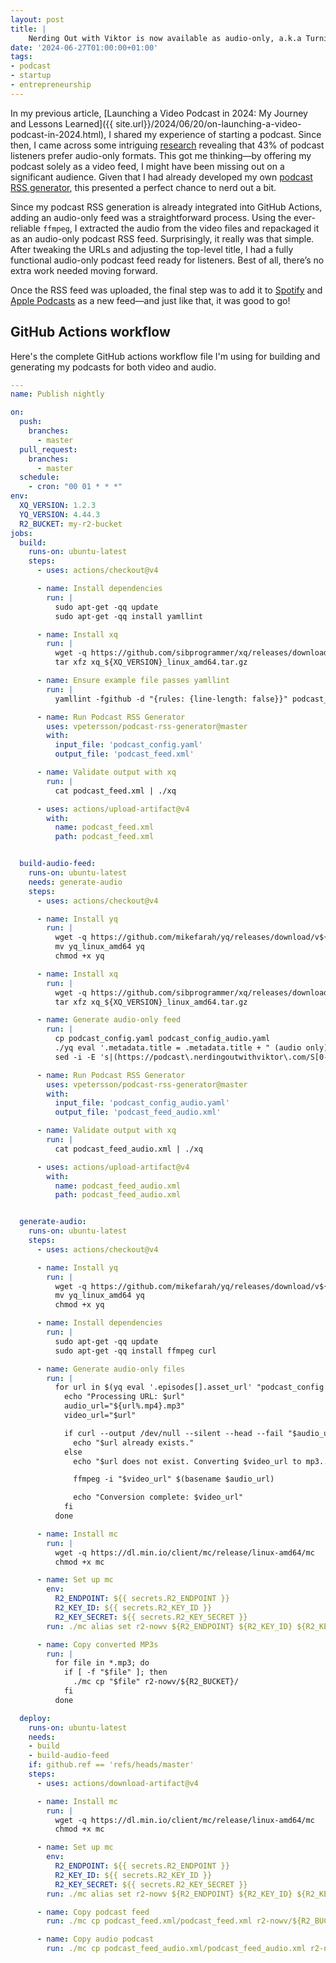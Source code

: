```yaml
---
layout: post
title: |
    Nerding Out with Viktor is now available as audio-only, a.k.a Turning my video podcast into an audio podcast
date: '2024-06-27T01:00:00+01:00'
tags:
- podcast
- startup
- entrepreneurship
---
```


In my previous article, [Launching a Video Podcast in 2024: My Journey and Lessons Learned]({{ site.url}}/2024/06/20/on-launching-a-video-podcast-in-2024.html), I shared my experience of starting a podcast. Since then, I came across some intriguing [research](https://www.thepodcasthost.com/planning/should-i-make-a-video-podcast/) revealing that 43% of podcast listeners prefer audio-only formats. This got me thinking—by offering my podcast solely as a video feed, I might have been missing out on a significant audience. Given that I had already developed my own [podcast RSS generator](https://github.com/vpetersson/podcast-rss-generator/), this presented a perfect chance to nerd out a bit.

Since my podcast RSS generation is already integrated into GitHub Actions, adding an audio-only feed was a straightforward process. Using the ever-reliable `ffmpeg`, I extracted the audio from the video files and repackaged it as an audio-only podcast RSS feed. Surprisingly, it really was that simple. After tweaking the URLs and adjusting the top-level title, I had a fully functional audio-only podcast feed ready for listeners. Best of all, there’s no extra work needed moving forward.

Once the RSS feed was uploaded, the final step was to add it to [Spotify](https://open.spotify.com/show/6pj5BL8V1kLJJzc76MsVqj?si=48213c4556ea4c7b) and [Apple Podcasts](https://podcasts.apple.com/gb/podcast/nerding-out-with-viktor-audio-only/id1765124230) as a new feed—and just like that, it was good to go!

## GitHub Actions workflow

Here's the complete GitHub actions workflow file I'm using for building and generating my podcasts for both video and audio.


```yaml
---
name: Publish nightly

on:
  push:
    branches:
      - master
  pull_request:
    branches:
      - master
  schedule:
    - cron: "00 01 * * *"
env:
  XQ_VERSION: 1.2.3
  YQ_VERSION: 4.44.3
  R2_BUCKET: my-r2-bucket
jobs:
  build:
    runs-on: ubuntu-latest
    steps:
      - uses: actions/checkout@v4

      - name: Install dependencies
        run: |
          sudo apt-get -qq update
          sudo apt-get -qq install yamllint

      - name: Install xq
        run: |
          wget -q https://github.com/sibprogrammer/xq/releases/download/v${XQ_VERSION}/xq_${XQ_VERSION}_linux_amd64.tar.gz
          tar xfz xq_${XQ_VERSION}_linux_amd64.tar.gz

      - name: Ensure example file passes yamllint
        run: |
          yamllint -fgithub -d "{rules: {line-length: false}}" podcast_config.yaml

      - name: Run Podcast RSS Generator
        uses: vpetersson/podcast-rss-generator@master
        with:
          input_file: 'podcast_config.yaml'
          output_file: 'podcast_feed.xml'

      - name: Validate output with xq
        run: |
          cat podcast_feed.xml | ./xq

      - uses: actions/upload-artifact@v4
        with:
          name: podcast_feed.xml
          path: podcast_feed.xml


  build-audio-feed:
    runs-on: ubuntu-latest
    needs: generate-audio
    steps:
      - uses: actions/checkout@v4

      - name: Install yq
        run: |
          wget -q https://github.com/mikefarah/yq/releases/download/v${YQ_VERSION}/yq_linux_amd64
          mv yq_linux_amd64 yq
          chmod +x yq

      - name: Install xq
        run: |
          wget -q https://github.com/sibprogrammer/xq/releases/download/v${XQ_VERSION}/xq_${XQ_VERSION}_linux_amd64.tar.gz
          tar xfz xq_${XQ_VERSION}_linux_amd64.tar.gz

      - name: Generate audio-only feed
        run: |
          cp podcast_config.yaml podcast_config_audio.yaml
          ./yq eval '.metadata.title = .metadata.title + " (audio only)"' -i podcast_config_audio.yaml
          sed -i -E 's|(https://podcast\.nerdingoutwithviktor\.com/S[0-9]{2}E[0-9]{2})\.mp4|\1.mp3|g' podcast_config_audio.yaml

      - name: Run Podcast RSS Generator
        uses: vpetersson/podcast-rss-generator@master
        with:
          input_file: 'podcast_config_audio.yaml'
          output_file: 'podcast_feed_audio.xml'

      - name: Validate output with xq
        run: |
          cat podcast_feed_audio.xml | ./xq

      - uses: actions/upload-artifact@v4
        with:
          name: podcast_feed_audio.xml
          path: podcast_feed_audio.xml


  generate-audio:
    runs-on: ubuntu-latest
    steps:
      - uses: actions/checkout@v4

      - name: Install yq
        run: |
          wget -q https://github.com/mikefarah/yq/releases/download/v${YQ_VERSION}/yq_linux_amd64
          mv yq_linux_amd64 yq
          chmod +x yq

      - name: Install dependencies
        run: |
          sudo apt-get -qq update
          sudo apt-get -qq install ffmpeg curl

      - name: Generate audio-only files
        run: |
          for url in $(yq eval '.episodes[].asset_url' "podcast_config.yaml"); do
            echo "Processing URL: $url"
            audio_url="${url%.mp4}.mp3"
            video_url="$url"

            if curl --output /dev/null --silent --head --fail "$audio_url"; then
              echo "$url already exists."
            else
              echo "$url does not exist. Converting $video_url to mp3..."

              ffmpeg -i "$video_url" $(basename $audio_url)

              echo "Conversion complete: $video_url"
            fi
          done

      - name: Install mc
        run: |
          wget -q https://dl.min.io/client/mc/release/linux-amd64/mc
          chmod +x mc

      - name: Set up mc
        env:
          R2_ENDPOINT: ${{ secrets.R2_ENDPOINT }}
          R2_KEY_ID: ${{ secrets.R2_KEY_ID }}
          R2_KEY_SECRET: ${{ secrets.R2_KEY_SECRET }}
        run: ./mc alias set r2-nowv ${R2_ENDPOINT} ${R2_KEY_ID} ${R2_KEY_SECRET}

      - name: Copy converted MP3s
        run: |
          for file in *.mp3; do
            if [ -f "$file" ]; then
              ./mc cp "$file" r2-nowv/${R2_BUCKET}/
            fi
          done

  deploy:
    runs-on: ubuntu-latest
    needs:
    - build
    - build-audio-feed
    if: github.ref == 'refs/heads/master'
    steps:
      - uses: actions/download-artifact@v4

      - name: Install mc
        run: |
          wget -q https://dl.min.io/client/mc/release/linux-amd64/mc
          chmod +x mc

      - name: Set up mc
        env:
          R2_ENDPOINT: ${{ secrets.R2_ENDPOINT }}
          R2_KEY_ID: ${{ secrets.R2_KEY_ID }}
          R2_KEY_SECRET: ${{ secrets.R2_KEY_SECRET }}
        run: ./mc alias set r2-nowv ${R2_ENDPOINT} ${R2_KEY_ID} ${R2_KEY_SECRET}

      - name: Copy podcast feed
        run: ./mc cp podcast_feed.xml/podcast_feed.xml r2-nowv/${R2_BUCKET}/

      - name: Copy audio podcast
        run: ./mc cp podcast_feed_audio.xml/podcast_feed_audio.xml r2-nowv/${R2_BUCKET}/
```
